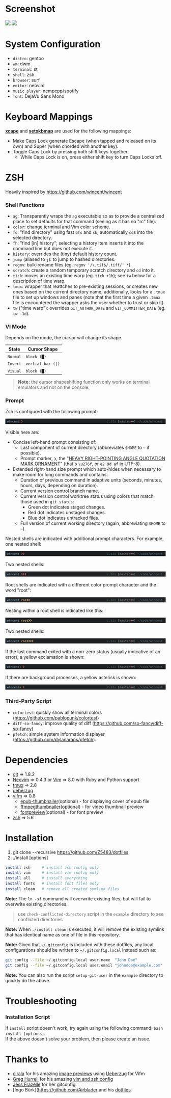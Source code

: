 # Screenshot
![](https://raw.githubusercontent.com/Z5483/dotfiles/media/desktop-tiling)
![](https://raw.githubusercontent.com/Z5483/dotfiles/media/desktop-floating)

# System Configuration

* `distro`: gentoo
* `wm`: dwm
* `terminal`: st
* `shell`: zsh
* `browser`: surf
* `editor`: neovim
* `music player`: ncmpcpp/spotify
* `font`: DejaVu Sans Mono

# Keyboard Mappings

**[xcape](https://github.com/alols/xcape)** and **[setxkbmap](https://github.com/freedesktop/xorg-setxkbmap)** are used for the following mappings:

- Make Caps Lock generate Escape (when tapped and released on its own) and Super (when chorded with another key).
- Toggle Caps Lock by pressing both shift keys together.
  - While Caps Lock is on, press either shift key to turn Caps Locks off.

# ZSH

Heavily inspired by https://github.com/wincent/wincent

### Shell Functions

- `ag`: Transparently wraps the `ag` executable so as to provide a centralized place to set defaults for that command (seeing as it has no "rc" file).
- `color`: change terminal and Vim color scheme.
- `fd`: "find directory" using fast `bfs` and `sk`; automatically `cd`s into the selected directory.
- `fh`: "find [in] history"; selecting a history item inserts it into the command line but does not execute it.
- `history`: overrides the (tiny) default history count.
- `jump` (aliased to `j`): to jump to hashed directories.
- `regmv`: bulk-rename files (eg. `regmv '/\.tif$/.tiff/' *`).
- `scratch`: create a random temporary scratch directory and `cd` into it.
- `tick`: moves an existing time warp (eg. `tick +1h`); see `tw` below for a description of time warp.
- `tmux`: wrapper that reattches to pre-existing sessions, or creates new ones based on the current directory name; additionally, looks for a `.tmux` file to set up windows and panes (note that the first time a given `.tmux` file is encountered the wrapper asks the user whether to trust or skip it).
- `tw` ("time warp"): overrides `GIT_AUTHOR_DATE` and `GIT_COMMITTER_DATE` (eg. `tw -1d`).

### VI Mode

Depends on the mode, the cursor will change its shape.

| State         | Cursor Shape       |
| ------------- | ------------------ |
| `Normal`      | `block (█)`        |
| `Insert`      | `vertial bar (\|)` |
| `Visual`      | `block (█)`        |

> **Note:** the cursor shapeshifting function only works on terminal emulators and not on the console.

### Prompt

Zsh is configured with the following prompt:

![](https://raw.githubusercontent.com/wincent/wincent/media/prompt.png)

Visible here are:

- Concise left-hand prompt consisting of:
  - Last component of current directory (abbreviates `$HOME` to `~` if possible).
  - Prompt marker, `❯`, the "[HEAVY RIGHT-POINTING ANGLE QUOTATION MARK ORNAMENT](https://codepoints.net/U+276F)" (that's `\u276f`, or `e2 9d af` in UTF-8).
- Extended right-hand size prompt which auto-hides when necessary to make room for long commands and contains:
  - Duration of previous command in adaptive units (seconds, minutes, hours, days, depending on duration).
  - Current version control branch name.
  - Current version control worktree status using colors that match those used in `git status`:
    - Green dot indicates staged changes.
    - Red dot indicates unstaged changes.
    - Blue dot indicates untracked files.
  - Full version of current working directory (again, abbreviating `$HOME` to `~`).

Nested shells are indicated with additional prompt characters. For example, one nested shell:

![](https://raw.githubusercontent.com/wincent/wincent/media/prompt-shlvl-2.png)

Two nested shells:

![](https://raw.githubusercontent.com/wincent/wincent/media/prompt-shlvl-3.png)

Root shells are indicated with a different color prompt character and the word "root":

![](https://raw.githubusercontent.com/wincent/wincent/media/prompt-root.png)

Nesting within a root shell is indicated like this:

![](https://raw.githubusercontent.com/wincent/wincent/media/prompt-root-shlvl-2.png)

Two nested shells:

![](https://raw.githubusercontent.com/wincent/wincent/media/prompt-root-shlvl-3.png)

If the last command exited with a non-zero status (usually indicative of an error), a yellow exclamation is shown:

![](https://raw.githubusercontent.com/wincent/wincent/media/prompt-error.png)

If there are background processes, a yellow asterisk is shown:

![](https://raw.githubusercontent.com/wincent/wincent/media/prompt-bg.png)

### Third-Party Script

- `colortest`: quickly show all terminal colors (https://github.com/pablopunk/colortest)
- `diff-so-fancy`: improve quality of diff (https://github.com/so-fancy/diff-so-fancy)
- `pfetch`: simple system information displayer (https://github.com/dylanaraps/pfetch).

# Dependencies
- [git](https://github.com/git/git) => 1.8.2
- [Neovim](https://github.com/neovim/neovim) => 0.4.3 or [Vim](https://github.com/vim/vim) => 8.0 with Ruby and Python support
- [tmux](https://github.com/tmux/tmux) => 2.8
- [ueberzug](https://github.com/seebye/ueberzug)
- [vifm](https://github.com/vifm/vifm) => 0.8
  - [epub-thumbnailer](https://github.com/marianosimone/epub-thumbnailer)(optional) - for displaying cover of epub file
  - [ffmpegthumbnailer](https://github.com/dirkvdb/ffmpegthumbnailer)(optional) - for video thumbnail preview
  - [fontpreview](https://github.com/sdushantha/fontpreview)(optional) - for font preview
- [zsh](https://github.com/zsh-users/zsh) => 5.6

# Installation

1. git clone --recursive https://github.com/Z5483/dotfiles
2. ./install [options]

```sh
install zsh     # install zsh config only
install vim     # install vim config only
install all     # install everything
install fonts   # install font files only
install clean   # remove all created symlink files
```

**Note:** The `ln -sf` command will overwrite existing files, but will fail to overwrite existing directories.
> use `check-conflicted-directory` script in the `example` directory to see conflicted directories

**Note:** When `./install clean` is executed, it will remove the existing symlink that has identical name as one of file in this repository.

**Note:** Given that `~/.gitconfig` is included with these dotfiles, any local configurations should be written to `~/.gitconfig.local` instead such as:

```sh
git config --file ~/.gitconfig.local user.name  "John Doe"
git config --file ~/.gitconfig.local user.email "johndoe@example.com"
```
**Note:** You can also run the script `setup-git-user` in the `example` directory to quickly do the above.

# Troubleshooting

### Installation Script
If `install` script doesn't work, try again using the following command: `bash
install [options]`.  
If the above doesn't solve your problem, then please create an issue.

# Thanks to
- [cirala](https://github.com/cirala) for his amazing [image previews](https://github.com/cirala) using [Ueberzug](https://github.com/seebye/ueberzug) for Vifm
- [Greg Hurrell](https://github.com/wincent) for his amazing [vim and zsh config](https://github.com/wincent/wincent)
- [Jess Frazelle](https://github.com/jessfraz) for her gitconfig
- [Ingo Bürk](https://github.com/Airblader and his [dotfiles](https://github.com/Airblader/dotfiles-manjaro)

